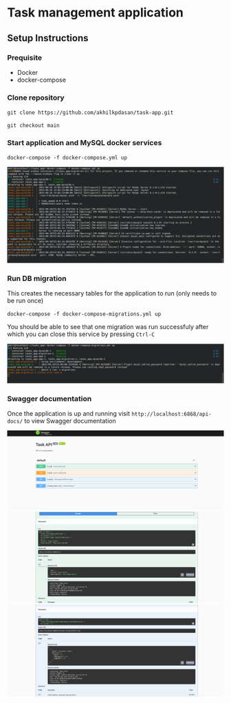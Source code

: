 # Task management application

## Setup Instructions

### Prequisite
- Docker
- docker-compose

### Clone repository

```
git clone https://github.com/akhilkpdasan/task-app.git
```
```
git checkout main
```

### Start application and MySQL docker services

```
docker-compose -f docker-compose.yml up
```

![Service startup](docs/service_startup.png)

### Run DB migration
This  creates the necessary tables for the application to run (only needs to be run once)

```
docker-compose -f docker-compose-migrations.yml up
```

You should be able to see that one migration was run successfuly after which you can close this service by pressing `Ctrl-C`

![Migration](docs/migrations.png)

### Swagger documentation
Once the application is up and running visit `http://localhost:6868/api-docs/` to view Swagger documentation

![Swagger home](docs/swagger_home.png)
![Swagger new task](docs/swagger_new_task.png)
![Swagger metrics](docs/swagger_task_metrics.png)